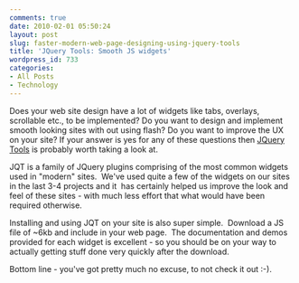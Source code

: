 ```yaml
---
comments: true
date: 2010-02-01 05:50:24
layout: post
slug: faster-modern-web-page-designing-using-jquery-tools
title: 'JQuery Tools: Smooth JS widgets'
wordpress_id: 733
categories:
- All Posts
- Technology
---
```


Does your web site design have a lot of widgets like tabs, overlays, scrollable etc., to be implemented? Do you want to design and implement smooth looking sites with out using flash? Do you want to improve the UX on your site?
If your answer is yes for any of these questions then [JQuery Tools](http://flowplayer.org/tools/demos/index.html) is probably worth taking a look at.

JQT is a family of JQuery plugins comprising of the most common widgets used in "modern" sites.  We've used quite a few of the widgets on our sites in the last 3-4 projects and it  has certainly helped us improve the look and feel of these sites - with much less effort that what would have been required otherwise.

Installing and using JQT on your site is also super simple.  Download a JS file of ~6kb and include in your web page.  The documentation and demos provided for each widget is excellent - so you should be on your way to actually getting stuff done very quickly after the download.

Bottom line - you've got pretty much no excuse, to not check it out :-).
